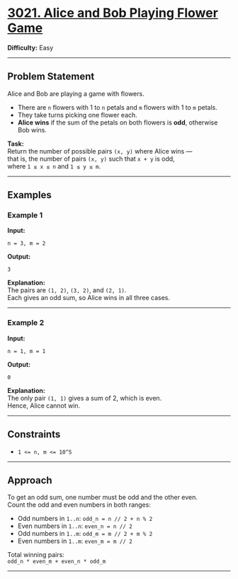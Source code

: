# [3021. Alice and Bob Playing Flower Game](https://leetcode.com/problems/alice-and-bob-playing-flower-game/)

**Difficulty:** Easy

---

## Problem Statement

Alice and Bob are playing a game with flowers.

- There are `n` flowers with 1 to `n` petals and `m` flowers with 1 to `m` petals.
- They take turns picking one flower each.
- **Alice wins** if the sum of the petals on both flowers is **odd**, otherwise Bob wins.

**Task:**  
Return the number of possible pairs `(x, y)` where Alice wins —  
that is, the number of pairs `(x, y)` such that `x + y` is odd,  
where `1 ≤ x ≤ n` and `1 ≤ y ≤ m`.

---

## Examples

### Example 1

**Input:**
```
n = 3, m = 2
```
**Output:**
```
3
```
**Explanation:**  
The pairs are `(1, 2)`, `(3, 2)`, and `(2, 1)`.  
Each gives an odd sum, so Alice wins in all three cases.

---

### Example 2

**Input:**
```
n = 1, m = 1
```
**Output:**
```
0
```
**Explanation:**  
The only pair `(1, 1)` gives a sum of 2, which is even.  
Hence, Alice cannot win.

---

## Constraints

- `1 <= n, m <= 10^5`

---

## Approach

To get an odd sum, one number must be odd and the other even.  
Count the odd and even numbers in both ranges:

- Odd numbers in `1..n`: `odd_n = n // 2 + n % 2`
- Even numbers in `1..n`: `even_n = n // 2`
- Odd numbers in `1..m`: `odd_m = m // 2 + m % 2`
- Even numbers in `1..m`: `even_m = m // 2`

Total winning pairs:  
`odd_n * even_m + even_n * odd_m`

---

